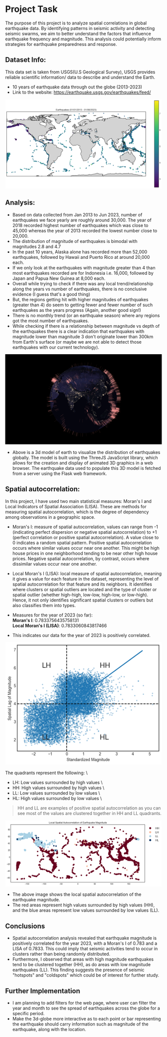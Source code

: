 # Project Task

The purpose of this project is to analyze spatial correlations in global earthquake data. By identifying patterns in seismic activity and detecting seismic swarms, we aim to better understand the factors that influence earthquake frequency and magnitude. This analysis could potentially inform strategies for earthquake preparedness and response. 

## Dataset Info:

This data set is taken from USGS(U.S Geological Survey), USGS provides reliable scientific information/ data to describe and understand the Earth.
- 10 years of earthquake data through out the globe (2013-2023)
- Link to the website: https://earthquake.usgs.gov/earthquakes/feed/

![Earthquakes between 2013- 2023](https://github.com/parthshah231/earthquake_analysis/blob/master/README/earthquakes_2013_2023.png)



## Analysis:

- Based on data collected from Jan 2013 to Jun 2023, number of earthquakes we face yearly are roughly around 30,000. The year of 2018 recorded highest number of earthquakes which was close to 45,000 whereas the year of 2013 recorded the lowest number close to 20,000.
- The distribution of magnitude of earthquakes is bimodal with magnitudes 2.8 and 4.7
- In the past 10 years, Alaska alone has recorded more than 52,000 earthquakes, followed by Hawaii and Puerto Rico at around 20,000 each.
- If we only look at the earthquakes with magnitude greater than 4 than most earthquakes recorded are for Indonesia i.e. 16,000, followed by Japan and Papua New Guinea at 8,000 each.
- Overall while trying to check if there was any local trend/relationship along the years vs number of earthquakes, there is no conclusive evidence (I guess that's a good thing)
- But, the regions getting hit with higher magnitudes of earthquakes (greater than 4) do seem to getting fewer and fewer number of such earthquakes as the years progress (Again, another good sign!)
- There is no monthly trend (or an earthquake season) where any regions got the most number of earthquakes.
- While checking if there is a relationship between magnitude vs depth of the earthquakes there is a clear indication that earthquakes with magnitude lower than magnitude 3 don't originate lower than 300km from Earth's surface (or maybe we are not able to detect those earthquakes with our current technology). 

![3d-earth](https://github.com/parthshah231/earthquake_analysis/blob/master/README/3d_earth.png)

- Above is a 3d model of earth to visualize the distribution of earthquakes globally. The model is built using the ThreeJS JavaScript library, which allows for the creation and display of animated 3D graphics in a web browser. The earthquake data used to populate this 3D model is fetched from a server using the Flask web framework.

## Spatial autocorrelation:
In this project, I have used two main statistical measures: Moran's I and Local Indicators of Spatial Association (LISA). These are methods for measuring spatial autocorrelation, which is the degree of dependency among observations in a geographic space.
- Moran's I: measure of spatial autocorrelation, values can range from -1 (indicating perfect dispersion or negative spatial autocorrelation) to +1 (perfect correlation or positive spatial autocorrelation). A value close to 0 indicates a random spatial pattern. Positive spatial autocorrelation occurs where similar values occur near one another. This might be high house prices in one neighborhood tending to be near other high house prices. Negative spatial autocorrelation, by contrast, occurs where dissimilar values occur near one another.
- Local Moran's I (LISA):  local measure of spatial autocorrelation, meaning it gives a value for each feature in the dataset, representing the level of spatial autocorrelation for that feature and its neighbors. It identifies where clusters or spatial outliers are located and the type of cluster or spatial outlier (whether high-high, low-low, high-low, or low-high). Hence, it not only identifies significant spatial clusters or outliers but also classifies them into types.

- Measures for the year of 2023 (so far):   \
**Moran's I**: 0.7833756435758131           \
**Local Moran's I (LISA)**: 0.7833060843817466

- This indicates our data for the year of 2023 is positively correlated.

![Lisa quadrants](https://github.com/parthshah231/earthquake_analysis/blob/master/README/lisa_quadrants.png)

The quadrants represent the following:    \

- LH: Low values surrounded by high values    \
- HH: High values surrounded by high values   \
- LL: Low values surrounded by low values     \
- HL: High values surrounded by low values    \

> HH and LL are examples of positive spatial autocorrelation as you can see most of the values are clustered together in HH and LL quadrants.

![spatial autocorrelation](https://github.com/parthshah231/earthquake_analysis/blob/master/README/spatial_autocorrelation.png)

- The above image shows the local spatial autocorrelation of the earthquake magnitude.
- The red areas represent high values surrounded by high values (HH), and the blue areas represent low values surrounded by low values (LL).

## Conclusions
- Spatial autocorrelation analysis revealed that earthquake magnitude is positively correlated for the year 2023, with a Moran's I of 0.783 and a LISA of 0.7833. This could imply that seismic activities tend to occur in clusters rather than being randomly distributed. 
- Furthermore, I observed that areas with high magnitude earthquakes tend to be clustered together (HH), as do areas with low magnitude earthquakes (LL). This finding suggests the presence of seismic "hotspots" and "coldspots" which could be of interest for further study.

## Further Implementation
- I am planning to add filters for the web page, where user can filter the year and month to see the spread of earthquakes across the globe for a specific period. 
- Make the 3d-globe more interactive as to each point or bar representing the earthquake should carry information such as magnitude of the earthquake, along with the location.
